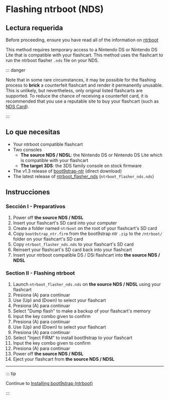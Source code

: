 # Flashing ntrboot (NDS)

## Lectura requerida

Before proceeding, ensure you have read all of the information on [ntrboot](ntrboot)

This method requires temporary access to a Nintendo DS or Nintendo DS Lite that is compatible with your flashcart. This method uses the flashcart to run the ntrboot flasher `.nds` file on your NDS.

::: danger

Note that in some rare circumstances, it may be possible for the flashing process to **brick** a counterfeit flashcart and render it permanently unusable. This is unlikely, but nevertheless, only original listed flashcarts are supported. To reduce the chance of receiving a counterfeit card, it is recommended that you use a reputable site to buy your flashcart (such as [NDS Card](https://www.nds-card.com/)).

:::

## Lo que necesitas

- Your ntrboot compatible flashcart
- Two consoles
    - **The source NDS / NDSL**: the Nintendo DS or Nintendo DS Lite which is compatible with your flashcart
    - **The target 3DS**: the 3DS family console on stock firmware
- The v1.3 release of [boot9strap-ntr](https://github.com/SciresM/boot9strap/releases/download/1.3/boot9strap-1.3-ntr.zip) (direct download)
- The latest release of [ntrboot_flasher_nds](https://github.com/jason0597/ntrboot_flasher_nds/releases/latest) (`ntrboot_flasher_nds.nds`)

## Instrucciones

### Sección I - Preparativos

1. Power off **the source NDS / NDSL**
2. Insert your flashcart's SD card into your computer
3. Create a folder named `ntrboot` on the root of your flashcart's SD card
4. Copy `boot9strap_ntr.firm` from the boot9strap ntr `.zip` to the `/ntrboot/` folder on your flashcart's SD card
5. Copy `ntrboot_flasher_nds.nds` to your flashcart's SD card
6. Reinsert your flashcart's SD card back into your flashcart
7. Insert your ntrboot compatible DS / DSi flashcart into **the source NDS / NDSL**

### Section II - Flashing ntrboot

1. Launch `ntrboot_flasher_nds.nds` on **the source NDS / NDSL** using your flashcart
2. Presiona (A) para continuar
3. Use (Up) and (Down) to select your flashcart
4. Presiona (A) para continuar
5. Select "Dump flash" to make a backup of your flashcart's memory
6. Input the key combo given to confirm
7. Presiona (A) para continuar
8. Use (Up) and (Down) to select your flashcart
9. Presiona (A) para continuar
10. Select "Inject FIRM" to install boot9strap to your flashcart
11. Input the key combo given to confirm
12. Presiona (A) para continuar
13. Power off **the source NDS / NDSL**
14. Eject your flashcart from **the source NDS / NDSL**

___

::: tip

Continue to [Installing boot9strap (ntrboot)](installing-boot9strap-\(ntrboot\))

:::
